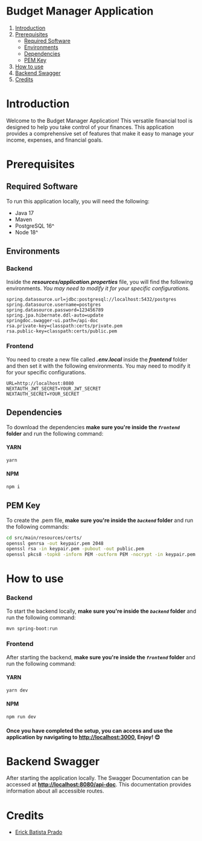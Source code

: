 # Budget Manager Application

1. [Introduction](#introduction)
2. [Prerequisites](#prerequisites)
   - [Required Software](#required-software)
   - [Environments](#prerequisites)
   - [Dependencies](#prerequisites)
   - [PEM Key](#pem-key)
3. [How to use](#how-to-use)
4. [Backend Swagger](#backend-swagger)
5. [Credits](#credits)

# Introduction

Welcome to the Budget Manager Application! This versatile financial tool is designed to help you take control of your finances. This application provides a comprehensive set of features that make it easy to manage your income, expenses, and financial goals.

# Prerequisites

## Required Software

To run this application locally, you will need the following:

- Java 17
- Maven
- PostgreSQL 16^
- Node 18^

## Environments

### Backend

Inside the **_resources/application.properties_** file, you will find the following environments. _You may need to modify it for your specific configurations_.

```env
spring.datasource.url=jdbc:postgresql://localhost:5432/postgres
spring.datasource.username=postgres
spring.datasource.password=123456789
spring.jpa.hibernate.ddl-auto=update
springdoc.swagger-ui.path=/api-doc
rsa.private-key=classpath:certs/private.pem
rsa.public-key=classpath:certs/public.pem
```

### Frontend

You need to create a new file called **_.env.local_** inside the **_frontend_** folder and then set it with the following environments. You may need to modify it for your specific configurations.

```env
URL=http://localhost:8080
NEXTAUTH_JWT_SECRET=YOUR_JWT_SECRET
NEXTAUTH_SECRET=YOUR_SECRET
```

## Dependencies

To download the dependencies **make sure you're inside the _`frontend`_ folder** and run the following command:

#### YARN

```bash
yarn
```

#### NPM

```bash
npm i
```

## PEM Key

To create the .pem file, **make sure you're inside the _`backend`_ folder** and run the following commands:

```bash
cd src/main/resources/certs/
openssl genrsa -out keypair.pem 2048
openssl rsa -in keypair.pem -pubout -out public.pem
openssl pkcs8 -topk8 -inform PEM -outform PEM -nocrypt -in keypair.pem -out private.pem
```

# How to use

### Backend

To start the backend locally, **make sure you're inside the _`backend`_ folder** and run the following command:

```bash
mvn spring-boot:run
```

### Frontend

After starting the backend, **make sure you're inside the _`frontend`_ folder** and run the following command:

#### YARN

```bash
yarn dev
```

#### NPM

```bash
npm run dev
```

#### Once you have completed the setup, you can access and use the application by navigating to [http://localhost:3000](http://localhost:8080/api-doc), Enjoy! 😊

# Backend Swagger

After starting the application locally. The Swagger Documentation can be accessed
at [**http://localhost:8080/api-doc**](http://localhost:8080/api-doc). This documentation provides information about all accessible routes.

# Credits

- [Erick Batista Prado](https://github.com/batistaerick)
